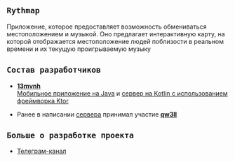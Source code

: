 ## `Rythmap`
Приложение, которое предоставляет возможность обмениваться местоположением и музыкой. Оно предлагает интерактивную карту, на которой отображается местоположение людей поблизости в реальном времени и их текущую проигрываемую музыку

## `Состав разработчиков`

- [**13mvnh**](https://github.com/mvnh/)  
[Мобильное приложение на Java](https://github.com/Rythmap/Rythmap-client) и [сервер на Kotlin с использованием фреймворка Ktor](https://github.com/Rythmap/Rythmap-server-kt)

- Ранее в написании [сервера](https://github.com/Rythmap/Rythmap-server) принимал участие [**qw3ll**](https://github.com/alexpervushin)

## `Больше о разработке проекта`
- [Телеграм-канал](t.me/Rythmap)
